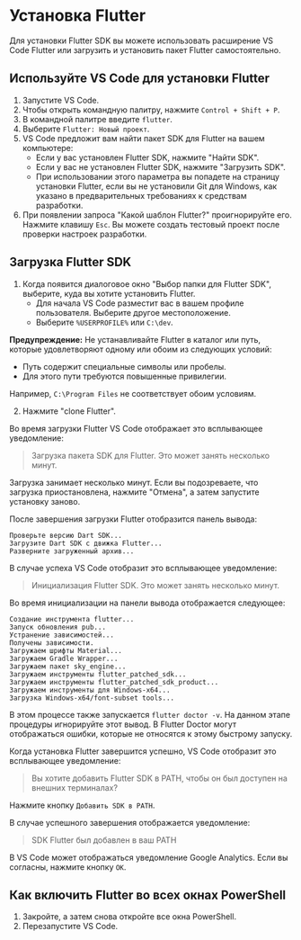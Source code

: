 # Установка Flutter

Для установки Flutter SDK вы можете использовать расширение VS Code Flutter или загрузить и установить пакет Flutter самостоятельно.

## Используйте VS Code для установки Flutter

1. Запустите VS Code.
2. Чтобы открыть командную палитру, нажмите `Control + Shift + P`.
3. В командной палитре введите `flutter`.
4. Выберите `Flutter: Новый проект`.
5. VS Code предложит вам найти пакет SDK для Flutter на вашем компьютере:
   - Если у вас установлен Flutter SDK, нажмите "Найти SDK".
   - Если у вас не установлен Flutter SDK, нажмите "Загрузить SDK".
   - При использовании этого параметра вы попадете на страницу установки Flutter, если вы не установили Git для Windows, как указано в предварительных требованиях к средствам разработки.
6. При появлении запроса "Какой шаблон Flutter?" проигнорируйте его. Нажмите клавишу `Esc`. Вы можете создать тестовый проект после проверки настроек разработки.

## Загрузка Flutter SDK

1. Когда появится диалоговое окно "Выбор папки для Flutter SDK", выберите, куда вы хотите установить Flutter.
   - Для начала VS Code разместит вас в вашем профиле пользователя. Выберите другое местоположение.
   - Выберите `%USERPROFILE%` или `C:\dev`.

**Предупреждение:**
Не устанавливайте Flutter в каталог или путь, которые удовлетворяют одному или обоим из следующих условий:
- Путь содержит специальные символы или пробелы.
- Для этого пути требуются повышенные привилегии.

Например, `C:\Program Files` не соответствует обоим условиям.

2. Нажмите "clone Flutter".

Во время загрузки Flutter VS Code отображает это всплывающее уведомление:

> Загрузка пакета SDK для Flutter. Это может занять несколько минут.

Загрузка занимает несколько минут. Если вы подозреваете, что загрузка приостановлена, нажмите "Отмена", а затем запустите установку заново.

После завершения загрузки Flutter отобразится панель вывода:

```
Проверьте версию Dart SDK...
Загрузите Dart SDK с движка Flutter...
Разверните загруженный архив...
```

В случае успеха VS Code отобразит это всплывающее уведомление:

> Инициализация Flutter SDK. Это может занять несколько минут.

Во время инициализации на панели вывода отображается следующее:

```
Создание инструмента flutter...
Запуск обновления pub...
Устранение зависимостей...
Получены зависимости.
Загружаем шрифты Material...
Загружаем Gradle Wrapper...
Загружаем пакет sky_engine...
Загружаем инструменты flutter_patched_sdk...
Загружаем инструменты flutter_patched_sdk_product...
Загружаем инструменты для Windows-x64...
Загрузка Windows-x64/font-subset tools...
```

В этом процессе также запускается `flutter doctor -v`. На данном этапе процедуры игнорируйте этот вывод. В Flutter Doctor могут отображаться ошибки, которые не относятся к этому быстрому запуску.

Когда установка Flutter завершится успешно, VS Code отобразит это всплывающее уведомление:

> Вы хотите добавить Flutter SDK в PATH, чтобы он был доступен на внешних терминалах?

Нажмите кнопку `Добавить SDK в PATH`.

В случае успешного завершения отображается уведомление:

> SDK Flutter был добавлен в ваш PATH

В VS Code может отображаться уведомление Google Analytics. Если вы согласны, нажмите кнопку `OK`.

## Как включить Flutter во всех окнах PowerShell

1. Закройте, а затем снова откройте все окна PowerShell.
2. Перезапустите VS Code.